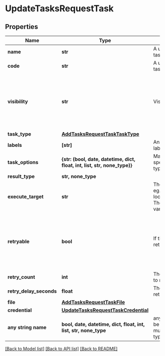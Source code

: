 # UpdateTasksRequestTask


## Properties
Name | Type | Description | Notes
------------ | ------------- | ------------- | -------------
**name** | **str** | A unique name for the task | [optional] 
**code** | **str** | A unique code for the task | [optional] 
**visibility** | **str** | Visibility | [optional]  if omitted the server will use the default value of "private"
**task_type** | [**AddTasksRequestTaskTaskType**](AddTasksRequestTaskTaskType.md) |  | [optional] 
**labels** | **[str]** | An array of Category labels for filtering | [optional] 
**task_options** | **{str: (bool, date, datetime, dict, float, int, list, str, none_type)}** | Map of options specific to each &#x60;task type&#x60;. eg. script | [optional] 
**result_type** | **str, none_type** |  | [optional] 
**execute_target** | **str** | The execution target. eg. local,remote,resource. The default value varies by task type.  | [optional] 
**retryable** | **bool** | If the task should be retried or not. | [optional]  if omitted the server will use the default value of False
**retry_count** | **int** | The number of times to retry. | [optional] 
**retry_delay_seconds** | **float** | The delay, between retries. | [optional] 
**file** | [**AddTasksRequestTaskFile**](AddTasksRequestTaskFile.md) |  | [optional] 
**credential** | [**UpdateTasksRequestTaskCredential**](UpdateTasksRequestTaskCredential.md) |  | [optional] 
**any string name** | **bool, date, datetime, dict, float, int, list, str, none_type** | any string name can be used but the value must be the correct type | [optional]

[[Back to Model list]](../README.md#documentation-for-models) [[Back to API list]](../README.md#documentation-for-api-endpoints) [[Back to README]](../README.md)


